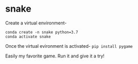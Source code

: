 # snake

Create a virtual environment-
```
conda create -n snake python=3.7
conda activate snake 
```
Once the virtual evironment is activated- `pip install pygame`

Easily my favorite game. Run it and give it a try!
